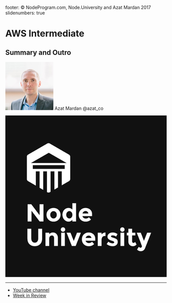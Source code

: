 footer: © NodeProgram.com, Node.University and Azat Mardan 2017
slidenumbers: true

# AWS Intermediate
## Summary and Outro

![inline 100%](images/azat.jpeg)
Azat Mardan @azat_co

![inline right](images/nu.png)

---


* [YouTube channel](https://www.youtube.com/channel/UCd6MoB9NC6uYN2grvUNT-Zg)
* [Week in Review](https://aws.amazon.com/blogs/aws/category/week-in-review)
